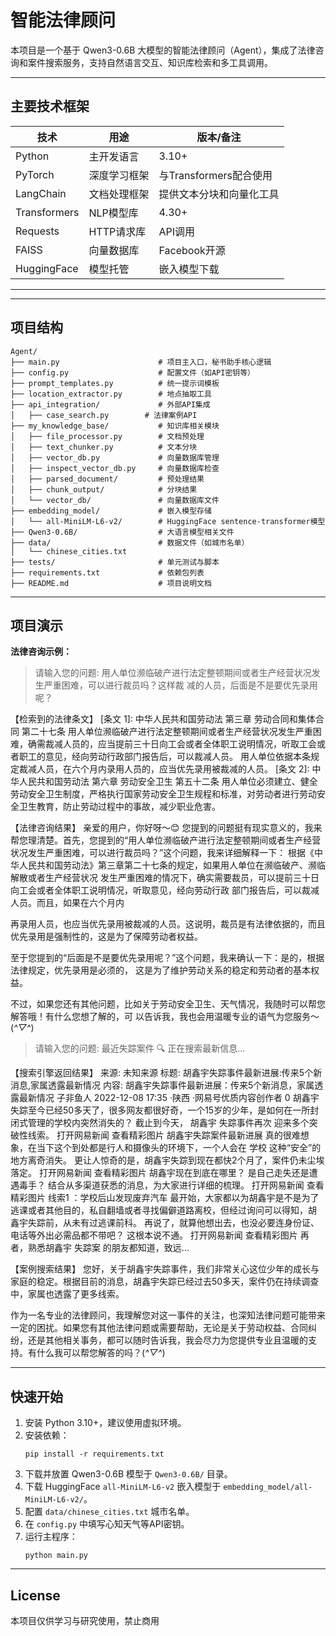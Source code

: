 # 智能法律顾问

本项目是一个基于 Qwen3-0.6B 大模型的智能法律顾问（Agent），集成了法律咨询和案件搜索服务，支持自然语言交互、知识库检索和多工具调用。

---

## 主要技术框架

| 技术 | 用途 | 版本/备注 |
|------|------|-----------|
| Python | 主开发语言 | 3.10+ |
| PyTorch | 深度学习框架 | 与Transformers配合使用 |
| LangChain | 文档处理框架 | 提供文本分块和向量化工具 |
| Transformers | NLP模型库 | 4.30+ |
| Requests | HTTP请求库 | API调用 |
| FAISS | 向量数据库 | Facebook开源 |
| HuggingFace | 模型托管 | 嵌入模型下载 |

---

---

## 项目结构

```
Agent/
├── main.py                      # 项目主入口，秘书助手核心逻辑
├── config.py                    # 配置文件（如API密钥等）
├── prompt_templates.py          # 统一提示词模板
├── location_extractor.py        # 地点抽取工具
├── api_integration/             # 外部API集成
│   ├── case_search.py        # 法律案例API
├── my_knowledge_base/           # 知识库相关模块
│   ├── file_processor.py        # 文档预处理
│   ├── text_chunker.py          # 文本分块
│   ├── vector_db.py             # 向量数据库管理
│   ├── inspect_vector_db.py     # 向量数据库检查
│   ├── parsed_document/         # 预处理结果
│   ├── chunk_output/            # 分块结果
│   └── vector_db/               # 向量数据库文件
├── embedding_model/             # 嵌入模型存储
│   └── all-MiniLM-L6-v2/        # HuggingFace sentence-transformer模型
├── Qwen3-0.6B/                  # 大语言模型相关文件
├── data/                        # 数据文件（如城市名单）
│   └── chinese_cities.txt
├── tests/                       # 单元测试与脚本
├── requirements.txt             # 依赖包列表
├── README.md                    # 项目说明文档
```

---

## 项目演示


**法律咨询示例：**

> 请输入您的问题: 用人单位濒临破产进行法定整顿期间或者生产经营状况发生严重困难，可以进行裁员吗？这样裁 减的人员，后面是不是要优先录用呢？                                                                   
                                                                            
【检索到的法律条文】
[条文 1]: 中华人民共和国劳动法
第三章 劳动合同和集体合同
第二十七条 用人单位濒临破产进行法定整顿期间或者生产经营状况发生严重困难，确需裁减人员的，应当提前三十日向工会或者全体职工说明情况，听取工会或者职工的意见，经向劳动行政部门报告后，可以裁减人员。 用人单位依据本条规定裁减人员，在六个月内录用人员的，应当优先录用被裁减的人员。
[条文 2]: 中华人民共和国劳动法
第六章 劳动安全卫生
第五十二条 用人单位必须建立、健全劳动安全卫生制度，严格执行国家劳动安全卫生规程和标准，对劳动者进行劳动安全卫生教育，防止劳动过程中的事故，减少职业危害。


【法律咨询结果】
亲爱的用户，你好呀～😊
您提到的问题挺有现实意义的，我来帮您理清楚。首先，您提到的“用人单位濒临破产进行法定整顿期间或者生产经营状况发生严重困难，可以进行裁员吗？”这个问题，我来详细解释一下：
根据《中华人民共和国劳动法》第三章第二十七条的规定，如果用人单位在濒临破产、濒临解散或者生产经营状况 发生严重困难的情况下，确实需要裁员，可以提前三十日向工会或者全体职工说明情况，听取意见，经向劳动行政 部门报告后，可以裁减人员。而且，如果在六个月内

再录用人员，也应当优先录用被裁减的人员。这说明，裁员是有法律依据的，而且优先录用是强制性的，这是为了保障劳动者权益。

至于您提到的“后面是不是要优先录用呢？”这个问题，我来确认一下：是的，根据法律规定，优先录用是必须的， 这是为了维护劳动关系的稳定和劳动者的基本权益。

不过，如果您还有其他问题，比如关于劳动安全卫生、天气情况，我随时可以帮您解答哦！有什么您想了解的，可 以告诉我，我也会用温暖专业的语气为您服务～(*^▽^*)

>请输入您的问题: 最近失踪案件
🔍 正在搜索最新信息...

【搜索引擎返回结果】
来源: 未知来源
标题: 胡鑫宇失踪事件最新进展:传来5个新消息,家属透露最新情况
内容: 胡鑫宇失踪事件最新进展：传来5个新消息，家属透露最新情况 子非鱼人 2022-12-08 17:35 ·陕西 ·网易号优质内容创作者 0 胡鑫宇失踪至今已经50多天了，很多网友都很好奇，一个15岁的少年，是如何在一所封闭式管理的学校内突然消失的？ 截止到今天， 胡鑫宇 失踪事件再次 迎来多个突破性线索。 打开网易新闻 查看精彩图片 胡鑫宇失踪案件最新进展 真的很难想象，在当下这个到处都是行人和摄像头的环境下，一个人会在 学校 这种“安全”的地方离奇消失。 更让人惊奇的是，胡鑫宇失踪到现在都快2个月了，案件仍未尘埃落定。 打开网易新闻 查看精彩图片 胡鑫宇现在到底在哪里？ 是自己走失还是遭遇毒手？ 结合从多渠道获悉的消息，为大家进行详细的梳理。 打开网易新闻 查看精彩图片 线索1 ：学校后山发现废弃汽车 最开始，大家都以为胡鑫宇是不是为了逃课或者其他目的，私自翻墙或者寻找偏僻道路离校，但经过询问可以得知，胡 鑫宇失踪前，从未有过逃课前科。 再说了，就算他想出去，也没必要连身份证、电话等外出必需品都不带吧？ 这根本说不通。 打开网易新闻 查看精彩图片 再者，熟悉胡鑫宇 失踪案 的朋友都知道，致远...

【案例搜索结果】
您好，关于胡鑫宇失踪事件，我们非常关心这位少年的成长与家庭的稳定。根据目前的消息，胡鑫宇失踪已经过去50多天，案件仍在持续调查中，家属也透露了更多线索。

作为一名专业的法律顾问，我理解您对这一事件的关注，也深知法律问题可能带来一定的困扰。如果您有其他法律问题或需要帮助，无论是关于劳动权益、合同纠纷，还是其他相关事务，都可以随时告诉我，我会尽力为您提供专业且温暖的支持。有什么我可以帮您解答的吗？(*^▽^*)   

---

## 快速开始

1. 安装 Python 3.10+，建议使用虚拟环境。
2. 安装依赖：
   ```
   pip install -r requirements.txt
   ```
3. 下载并放置 Qwen3-0.6B 模型于 `Qwen3-0.6B/` 目录。
4. 下载 HuggingFace `all-MiniLM-L6-v2` 嵌入模型于 `embedding_model/all-MiniLM-L6-v2/`。
5. 配置 `data/chinese_cities.txt` 城市名单。
6. 在 `config.py` 中填写心知天气等API密钥。
7. 运行主程序：
   ```
   python main.py
   ```

---

## License

本项目仅供学习与研究使用，禁止商用